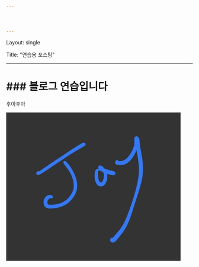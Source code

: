 ```yaml
---



---
```


Layout: single

Title: "연습용 포스팅"

---



# ### 블로그 연습입니다

후아후아



![IMG_0003](../images/2022-11-20/IMG_0003.png)

